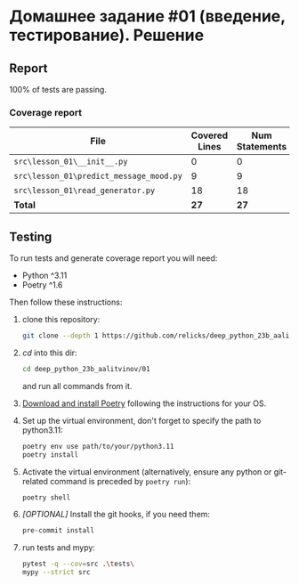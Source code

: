 # Домашнее задание #01 (введение, тестирование). Решение

## Report

100% of tests are passing.

### Coverage report

| File | Covered Lines | Num Statements | Percent Covered | Missing Lines | Excluded Lines |
| ---- | ------------- | -------------- | --------------- | ------------- | -------------- |
| `src\lesson_01\__init__.py` | 0 | 0 | 100 | 0 | 0 |
| `src\lesson_01\predict_message_mood.py` | 9 | 9 | 100 | 0 | 6 |
| `src\lesson_01\read_generator.py` | 18 | 18 | 100 | 0 | 0 |
| **Total** | **27** | **27** | **100** | **0** | **6** |

## Testing

To run tests and generate coverage report you will need:

- Python ^3.11
- Poetry ^1.6

Then follow these instructions:

1. clone this repository:

   ```bash
   git clone --depth 1 https://github.com/relicks/deep_python_23b_aalitvinov.git
   ```

1. _cd_ into this dir:

   ```bash
   cd deep_python_23b_aalitvinov/01
   ```

   and run all commands from it.

1. [Download and install Poetry](https://python-poetry.org/docs/#installation) following the instructions for your OS.
1. Set up the virtual environment, don't forget to specify the path to python3.11:

   ```bash
   poetry env use path/to/your/python3.11
   poetry install
   ```

1. Activate the virtual environment (alternatively, ensure any python or git-related command is preceded by `poetry run`):

   ```bash
   poetry shell
   ```

1. _[OPTIONAL]_ Install the git hooks, if you need them:

   ```bash
   pre-commit install
   ```

1. run tests and mypy:

   ```bash
   pytest -q --cov=src .\tests\
   mypy --strict src
   ```
